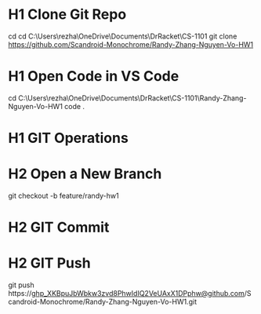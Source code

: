 # H1 Clone Git Repo
cd cd C:\Users\rezha\OneDrive\Documents\DrRacket\CS-1101
git clone https://github.com/Scandroid-Monochrome/Randy-Zhang-Nguyen-Vo-HW1

# H1 Open Code in VS Code
cd C:\Users\rezha\OneDrive\Documents\DrRacket\CS-1101\Randy-Zhang-Nguyen-Vo-HW1
code .

# H1 GIT Operations
# H2 Open a New Branch
git checkout -b feature/randy-hw1

# H2 GIT Commit

# H2 GIT Push
git push https://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@github.com/Scandroid-Monochrome/Randy-Zhang-Nguyen-Vo-HW1.git
